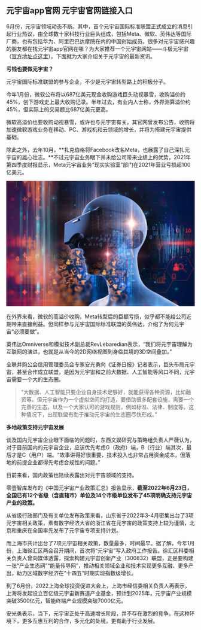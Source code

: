 ## 元宇宙app官网 元宇宙官网链接入口

6月份，元宇宙领域动态不断。其中，首个元宇宙国际标准联盟正式成立的消息引起行业热议，由全球数十家科技行业巨头组成，包括Meta、微软、英伟达等国际厂商，也有包括华为、阿里巴巴达摩院在内的中国创始成员。很多对元宇宙感兴趣的朋友都在找元宇宙app官网在哪？为大家推荐一个元宇宙网站——斗极元宇宙（[官方地址点这里](https://demo.metabd.io/)）。下面就为大家介绍关于元宇宙的最新资讯。

**亏钱也要做元宇宙？**

元宇宙国际标准联盟的参与企业，不少是元宇宙转型路上的积极分子。

今年1月份，微软公布将以687亿美元现金收购游戏巨头动视暴雪，收购溢价约45%，创下游戏史上最大收购记录。半年过去，有业内人士称，外界测算溢价约45%，但实际上的交易额比687亿美元更高。

微软高溢价也要收购动视暴雪，或许也与元宇宙有关。其官网曾发布公告，收购将加速微软游戏业务在移动、PC、游戏机和云领域的增长，并将为搭建元宇宙提供基础。

除此之外，去年10月，**扎克伯格将Facebook改名Meta，也展露了自己深扎元宇宙的雄心壮志。**不过元宇宙业务眼下并未给公司带来业绩上的优势，2021年第四季度财报显示，Meta元宇宙业务“现实实验室”部门在2021年营业亏损超100亿美元。

![配图一](e021594a91a32f699e2897d31544ca4b.jpeg)

在外界来看，微软的高溢价收购，Meta转型后的巨额亏损，似乎都不能给公司近期带来直接利益。但同样参与元宇宙国际标准联盟的英伟达，介绍了为何元宇宙“必须要做”。

英伟达Omniverse和模拟技术副总裁RevLebaredian表示，“我们将元宇宙理解为互联网的演进，也就是从当今的2D网络视图到身临其境的3D空间叠加。”

全联并购公会信用管理委员会专家安光勇向《证券日报》记者表示，巨头布局元宇宙，甚至合作成立联盟，是因为元宇宙和之前大数据、人工智能等风口不同，元宇宙需要一个大的生态圈。

> “大数据、人工智能只要企业自身技术足够好，就能获得各种资源，比如融资等。但元宇宙作为一个虚拟空间的打造，要借助很多配套设施，需要一个完善的生态，以及一个大家认可的游戏规则，例如标准、法律、制度等。这种情况下，出现联盟有助于推动元宇宙的生态圈尽快形成。”

**多地政策支持元宇宙发展**

谈及国内元宇宙企业眼下面临的问题时，东西文娱研究与策略组负责人严薇认为，对于目前国内的元宇宙企业，应该优先考虑G（政府）端，B（行业）端其次，最后才是C（用户）端。“故事讲得好很重要，技术投入也非常占用资金成本，但落地的前提企业都得先考虑合规性的问题。”

目前来看，国内政策也陆续表露出对元宇宙领域的支持。

零壹智库发布的《中国元宇宙产业政策汇总》报告显示，**截至2022年6月23日，全国已有12个省级（含直辖市）单位及14个市级单位发布了45项明确支持元宇宙产业的政策。**

从省级行政部门及有关单位发布政策来看，山东省于2022年3-4月密集出台了3项元宇宙相关政策，素有数字经济大省的浙江省在元宇宙的政策支持上较为谨慎，北京和重庆在全国率先发布了元宇宙专项支持计划。

而上海市共计出台了7项元宇宙相关政策，数量最多，时间最早。据了解，今年1月份，上海徐汇区两会召开期间，首次将“元宇宙”写入政府工作报告。徐汇区科委相关负责人曾向媒体透露，探索构建元宇宙创新产业（300832）联盟，正是要构建一张“产业生态网”“能量传导网”，推动相关领域企业和技术实现更多互融、更多产出，助力区域数字经济在“十四五”时期实现指数级增长。

到了6月份，2022上海全球投资促进大会上，上海市经信委相关负责人再表示，上海将发起设立百亿级元宇宙新赛道产业基金，预计到2025年，元宇宙产业规模突破3500亿元，智能终端产业规模突破7000亿元。

安光勇表示，当下，元宇宙正处于高速增长阶段，并不存在激烈的竞争。在这种环境下，更多互惠互利的合作，多元化的处境，更有助于行业发展。
